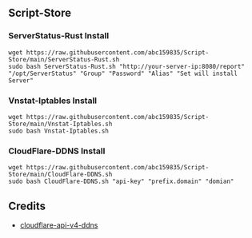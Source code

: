 ## Script-Store

### ServerStatus-Rust Install

```
wget https://raw.githubusercontent.com/abc159835/Script-Store/main/ServerStatus-Rust.sh
sudo bash ServerStatus-Rust.sh "http://your-server-ip:8080/report" "/opt/ServerStatus" "Group" "Password" "Alias" "Set will install Server"
```

### Vnstat-Iptables Install

```
wget https://raw.githubusercontent.com/abc159835/Script-Store/main/Vnstat-Iptables.sh
sudo bash Vnstat-Iptables.sh
```

### CloudFlare-DDNS Install

```
wget https://raw.githubusercontent.com/abc159835/Script-Store/main/CloudFlare-DDNS.sh
sudo bash CloudFlare-DDNS.sh "api-key" "prefix.domain" "domian"
```

## Credits

 - [cloudflare-api-v4-ddns](https://github.com/aipeach/cloudflare-api-v4-ddns)